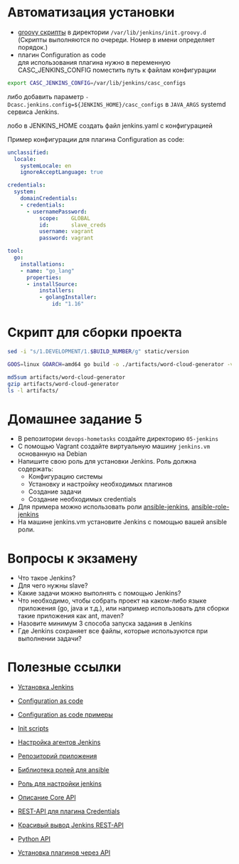 # Автоматизация установки

- [groovy скрипты](auto/scripts/02-admin-user.groovy) в директории `/var/lib/jenkins/init.groovy.d` (Скрипты выполняются по очереди. Номер в имени определяет порядок.)
- плагин Configuration as code<br>
для использования плагина нужно в переменную CASC_JENKINS_CONFIG поместить путь к файлам конфигурации <br>
```bash
export CASC_JENKINS_CONFIG=/var/lib/jenkins/casc_configs
```
либо добавить параметр `-Dcasc.jenkins.config=${JENKINS_HOME}/casc_configs` в `JAVA_ARGS` systemd сервиса Jenkins.

лобо в JENKINS_HOME создать файл jenkins.yaml с конфигурацией

Пример конфигурации для плагина Configuration as code:

```yml
unclassified:
  locale:
    systemLocale: en
    ignoreAcceptLanguage: true

credentials:
  system:
    domainCredentials:
    - credentials:
      - usernamePassword:
          scope:    GLOBAL
          id:       slave_creds
          username: vagrant
          password: vagrant

tool:
  go:
    installations:
    - name: "go_lang"
      properties:
      - installSource:
          installers:
          - golangInstaller:
              id: "1.16"
```


# Скрипт для сборки проекта

```bash
sed -i "s/1.DEVELOPMENT/1.$BUILD_NUMBER/g" static/version

GOOS=linux GOARCH=amd64 go build -o ./artifacts/word-cloud-generator -v 

md5sum artifacts/word-cloud-generator
gzip artifacts/word-cloud-generator
ls -l artifacts/
```

# Домашнее задание 5

- В репозитории `devops-hometasks` создайте директорию `05-jenkins`
- C помощью Vagrant создайте виртуальную машину `jenkins.vm` основанную на Debian
- Напишите свою роль для установки Jenkins. Роль должна содержать:
  - Конфигурацию системы
  - Установку и настройку необходимых плагинов
  - Создание задачи
  - Создание необходимых credentials
- Для примера можно использовать роли [ansible-jenkins](https://github.com/emmetog/ansible-jenkins), [ansible-role-jenkins](https://github.com/geerlingguy/ansible-role-jenkins)
- На машине jenkins.vm установите Jenkins с помощью вашей ansible роли. 

# Вопросы к экзамену
- Что такое Jenkins?
- Для чего нужны slave?
- Какие задачи можно выполнять с помощью Jenkins?
- Что необходимо, чтобы собрать проект на каком-либо языке приложения (go, java и т.д.), или например использовать для сборки такие приложения как ant, maven?
- Назовите минимум 3 способа запуска задания в Jenkins
- Где Jenkins сохраняет все файлы, которые используются при выполнении задачи?

# Полезные ссылки

- [Установка Jenkins](https://jenkins.io/doc/book/installing/)

- [Configuration as code](https://plugins.jenkins.io/configuration-as-code/)
- [Configuration as code примеры](https://github.com/jenkinsci/configuration-as-code-plugin/blob/master/demos/README.adoc)
- [Init scripts](https://github.com/roboshop-jenkins/jenkins/tree/master/init-scripts)

- [Настройка агентов Jenkins](https://kamaok.org.ua/?p=2929)
- [Репозиторий приложения](https://github.com/wickett/word-cloud-generator)
- [Библиотека ролей для ansible](https://galaxy.ansible.com)
- [Роль для настройки jenkins](https://github.com/emmetog/ansible-jenkins)
  
- [Описание Core API](https://wiki.jenkins.io/display/JENKINS/Remote+access+API)
- [REST-API для плагина Credentials](https://support.cloudbees.com/hc/en-us/articles/360030526992-How-to-manage-Credentials-via-the-REST-API)
- [Красивый вывод Jenkins REST-API](http://automation-remarks.com/kak-prruchit-jenkins-api/)
- [Python API](https://jenkinsapi.readthedocs.io/en/latest/using_jenkinsapi.html)
- [Установка плагинов через API](https://www.anycodings.com/1questions/1072214/how-to-install-plugins-in-jenkins-with-the-help-of-jenkins-remote-access-api)
